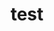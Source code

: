 ---
schema: default
title: test
organization: Sample Department
notes: hallo
resources:
  - name: test
    url: '#'
    format: geojson
license: 'https://creativecommons.org/licenses/by/4.0/'
category:
  - Budget / Finance
maintainer: opencorato
maintainer_email: antonio.vangi.av@gmail.com
---